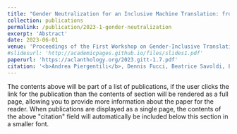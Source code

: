 ```yaml
---
title: "Gender Neutralization for an Inclusive Machine Translation: from Theoretical Foundations to Open Challenges"
collection: publications
permalink: /publication/2023-1-gender-neutralization
excerpt: 'Abstract'
date: 2023-06-01
venue: 'Proceedings of the First Workshop on Gender-Inclusive Translation Technologies'
#slidesurl: 'http://academicpages.github.io/files/slides1.pdf'
paperurl: 'https://aclanthology.org/2023.gitt-1.7.pdf'
citation: '<b>Andrea Piergentili</b>, Dennis Fucci, Beatrice Savoldi, Luisa Bentivogli, and Matteo Negri. 2023. Gender Neutralization for an Inclusive Machine Translation: from Theoretical Foundations to Open Challenges. In <i>Proceedings of the First Workshop on Gender-Inclusive Translation Technologies</i>, pages 71–83, Tampere, Finland. European Association for Machine Translation.'
---
```


The contents above will be part of a list of publications, if the user clicks the link for the publication than the contents of section will be rendered as a full page, allowing you to provide more information about the paper for the reader. When publications are displayed as a single page, the contents of the above "citation" field will automatically be included below this section in a smaller font.